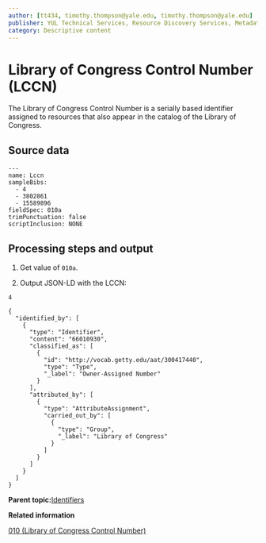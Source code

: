 ```yaml
---
author: [tt434, timothy.thompson@yale.edu, timothy.thompson@yale.edu]
publisher: YUL Technical Services, Resource Discovery Services, Metadata Services Unit
category: Descriptive content
---
```


# Library of Congress Control Number \(LCCN\)

The Library of Congress Control Number is a serially based identifier assigned to resources that also appear in the catalog of the Library of Congress.

## Source data

```
---
name: Lccn
sampleBibs:
  - 4
  - 3802861
  - 15589896
fieldSpec: 010a
trimPunctuation: false
scriptInclusion: NONE
```

## Processing steps and output

1.  Get value of `010a`.

2.  Output JSON-LD with the LCCN:


`4`

```
{
  "identified_by": [
    {
      "type": "Identifier",
      "content": "66010930",
      "classified_as": [
        {
          "id": "http://vocab.getty.edu/aat/300417440",
          "type": "Type",
          "_label": "Owner-Assigned Number"
        }
      ],
      "attributed_by": [
        {
          "type": "AttributeAssignment",
          "carried_out_by": [
            {
              "type": "Group",
              "_label": "Library of Congress"
            }
          ]
        }
      ]
    }
  ]
}
```

**Parent topic:**[Identifiers](../../concepts/identifiers.md)

**Related information**  


[010 \(Library of Congress Control Number\)](../../tables/010_bib_table.md)

